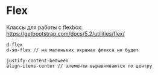 # Flex
Классы для работы с flexbox: https://getbootstrap.com/docs/5.2/utilities/flex/

    d-flex
    d-sm-flex // на маленьких экранах флекса не будет

    justify-content-between
    align-items-center // элементы выравниваются по центру
